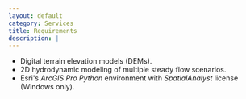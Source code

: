```yaml
---
layout: default
category: Services
title: Requirements
description: |
---
```



 * Digital terrain elevation models (DEMs).
 * 2D hydrodynamic modeling of multiple steady flow scenarios.
 * Esri's *ArcGIS Pro* *Python* environment with *SpatialAnalyst* license (Windows only).

